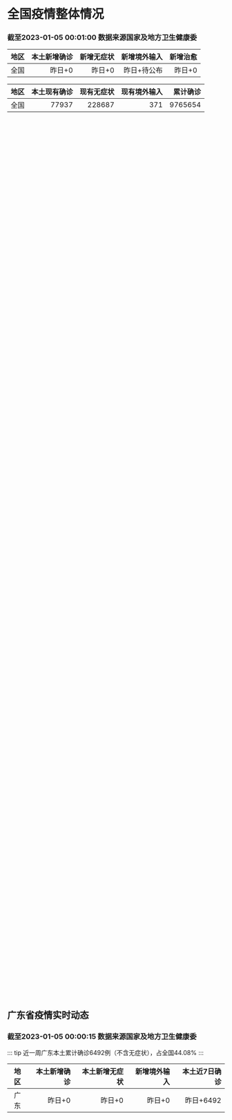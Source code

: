 
# 全国疫情整体情况
### 截至2023-01-05 00:01:00 数据来源国家及地方卫生健康委

|地区|本土新增确诊|新增无症状|新增境外输入|新增治愈|
|:--:|---:|---:|---:|---:|
|全国|昨日+0|昨日+0|昨日+待公布|昨日+0|

|地区|本土现有确诊|现有无症状|现有境外输入|累计确诊|
|:--:|---:|---:|---:|---:|
|全国|77937|228687|371|9765654|

<ChinaMap :dataList="dataList" :title="title"/>

<div id="chinaDayModify" style="width:100%;height:500px;margin-bottom:10px;"></div>
<div id="chinaAddHistoryData" style="width:100%;height:500px;margin-bottom:10px;"></div>
<div id="chinaNowHistoryData" style="width:100%;height:500px;margin-bottom:10px;"></div>
<div id="chinaTotalHistoryData" style="width:100%;height:500px;margin-bottom:10px;"></div>


## 广东省疫情实时动态
### 截至2023-01-05 00:00:15 数据来源国家及地方卫生健康委

::: tip 近一周广东本土累计确诊6492例（不含无症状），占全国44.08%
:::

|地区|本土新增确诊|本土新增无症状|新增境外输入|本土近7日确诊|
|:--:|---:|---:|---:|---:|
|广东|昨日+0|昨日+0|昨日+0|昨日+6492|

<div id="guangdongModify" style="width:100%;height:500px;margin-bottom:10px;"></div>
<div id="guangdongTotalHistory" style="width:100%;height:500px;margin-bottom:10px;"></div>
<div id="guangzhouModifyHistory" style="width:100%;height:500px;margin-bottom:10px;"></div>


<script>
import * as echarts from 'echarts'
export default {
  data(){
    return {
      title: '新增本土确诊',
      dataList: [{name: '台湾', value: 0, addList: []},{name: '香港', value: 0, addList: []},{name: '广东', value: 0, addList: []},{name: '湖北', value: 0, addList: []},{name: '上海', value: 0, addList: []},{name: '吉林', value: 0, addList: []},{name: '四川', value: 0, addList: []},{name: '重庆', value: 0, addList: []},{name: '福建', value: 0, addList: []},{name: '海南', value: 0, addList: []},{name: '河南', value: 0, addList: []},{name: '北京', value: 0, addList: []},{name: '内蒙古', value: 0, addList: []},{name: '云南', value: 0, addList: []},{name: '浙江', value: 0, addList: []},{name: '陕西', value: 0, addList: []},{name: '黑龙江', value: 0, addList: []},{name: '山西', value: 0, addList: []},{name: '山东', value: 0, addList: []},{name: '湖南', value: 0, addList: []},{name: '江苏', value: 0, addList: []},{name: '广西', value: 0, addList: []},{name: '天津', value: 0, addList: []},{name: '辽宁', value: 0, addList: []},{name: '河北', value: 0, addList: []},{name: '澳门', value: 0, addList: []},{name: '新疆', value: 0, addList: []},{name: '江西', value: 0, addList: []},{name: '贵州', value: 0, addList: []},{name: '安徽', value: 0, addList: []},{name: '甘肃', value: 0, addList: []},{name: '西藏', value: 0, addList: []},{name: '青海', value: 0, addList: []},{name: '宁夏', value: 0, addList: []},{name: '南海诸岛', value: 0, addList: []}]
    }
  },
  mounted () {
    const themeObj = {"color":["#2ec7c9","#b6a2de","#5ab1ef","#ffb980","#d87a80","#8d98b3","#e5cf0d","#97b552","#95706d","#dc69aa","#07a2a4","#9a7fd1","#588dd5","#f5994e","#c05050","#59678c","#c9ab00","#7eb00a","#6f5553","#c14089"],"backgroundColor":"rgba(0,0,0,0)","textStyle":{},"title":{"textStyle":{"color":"#008acd"},"subtextStyle":{"color":"#aaaaaa"}},"line":{"itemStyle":{"borderWidth":1},"lineStyle":{"width":2},"symbolSize":3,"symbol":"emptyCircle","smooth":true},"radar":{"itemStyle":{"borderWidth":1},"lineStyle":{"width":2},"symbolSize":3,"symbol":"emptyCircle","smooth":true},"bar":{"itemStyle":{"barBorderWidth":0,"barBorderColor":"#ccc"}},"pie":{"itemStyle":{"borderWidth":0,"borderColor":"#ccc"}},"scatter":{"itemStyle":{"borderWidth":0,"borderColor":"#ccc"}},"boxplot":{"itemStyle":{"borderWidth":0,"borderColor":"#ccc"}},"parallel":{"itemStyle":{"borderWidth":0,"borderColor":"#ccc"}},"sankey":{"itemStyle":{"borderWidth":0,"borderColor":"#ccc"}},"funnel":{"itemStyle":{"borderWidth":0,"borderColor":"#ccc"}},"gauge":{"itemStyle":{"borderWidth":0,"borderColor":"#ccc"}},"candlestick":{"itemStyle":{"color":"#d87a80","color0":"#2ec7c9","borderColor":"#d87a80","borderColor0":"#2ec7c9","borderWidth":1}},"graph":{"itemStyle":{"borderWidth":0,"borderColor":"#ccc"},"lineStyle":{"width":1,"color":"#aaaaaa"},"symbolSize":3,"symbol":"emptyCircle","smooth":true,"color":["#2ec7c9","#b6a2de","#5ab1ef","#ffb980","#d87a80","#8d98b3","#e5cf0d","#97b552","#95706d","#dc69aa","#07a2a4","#9a7fd1","#588dd5","#f5994e","#c05050","#59678c","#c9ab00","#7eb00a","#6f5553","#c14089"],"label":{"color":"#eeeeee"}},"map":{"itemStyle":{"areaColor":"#dddddd","borderColor":"#eeeeee","borderWidth":0.5},"label":{"color":"#d87a80"},"emphasis":{"itemStyle":{"areaColor":"rgba(254,153,78,1)","borderColor":"#444","borderWidth":1},"label":{"color":"rgb(100,0,0)"}}},"geo":{"itemStyle":{"areaColor":"#dddddd","borderColor":"#eeeeee","borderWidth":0.5},"label":{"color":"#d87a80"},"emphasis":{"itemStyle":{"areaColor":"rgba(254,153,78,1)","borderColor":"#444","borderWidth":1},"label":{"color":"rgb(100,0,0)"}}},"categoryAxis":{"axisLine":{"show":true,"lineStyle":{"color":"#008acd"}},"axisTick":{"show":true,"lineStyle":{"color":"#333"}},"axisLabel":{"show":true,"color":"#333"},"splitLine":{"show":false,"lineStyle":{"color":["#eee"]}},"splitArea":{"show":false,"areaStyle":{"color":["rgba(250,250,250,0.3)","rgba(200,200,200,0.3)"]}}},"valueAxis":{"axisLine":{"show":true,"lineStyle":{"color":"#008acd"}},"axisTick":{"show":true,"lineStyle":{"color":"#333"}},"axisLabel":{"show":true,"color":"#333"},"splitLine":{"show":true,"lineStyle":{"color":["#eee"]}},"splitArea":{"show":true,"areaStyle":{"color":["rgba(250,250,250,0.3)","rgba(200,200,200,0.3)"]}}},"logAxis":{"axisLine":{"show":true,"lineStyle":{"color":"#008acd"}},"axisTick":{"show":true,"lineStyle":{"color":"#333"}},"axisLabel":{"show":true,"color":"#333"},"splitLine":{"show":true,"lineStyle":{"color":["#eee"]}},"splitArea":{"show":true,"areaStyle":{"color":["rgba(250,250,250,0.3)","rgba(200,200,200,0.3)"]}}},"timeAxis":{"axisLine":{"show":true,"lineStyle":{"color":"#008acd"}},"axisTick":{"show":true,"lineStyle":{"color":"#333"}},"axisLabel":{"show":true,"color":"#333"},"splitLine":{"show":true,"lineStyle":{"color":["#eee"]}},"splitArea":{"show":false,"areaStyle":{"color":["rgba(250,250,250,0.3)","rgba(200,200,200,0.3)"]}}},"toolbox":{"iconStyle":{"borderColor":"#2ec7c9"},"emphasis":{"iconStyle":{"borderColor":"#18a4a6"}}},"legend":{"textStyle":{"color":"#333333"}},"tooltip":{"axisPointer":{"lineStyle":{"color":"#008acd","width":"1"},"crossStyle":{"color":"#008acd","width":"1"}}},"timeline":{"lineStyle":{"color":"#008acd","width":1},"itemStyle":{"color":"#008acd","borderWidth":1},"controlStyle":{"color":"#008acd","borderColor":"#008acd","borderWidth":0.5},"checkpointStyle":{"color":"#2ec7c9","borderColor":"#2ec7c9"},"label":{"color":"#008acd"},"emphasis":{"itemStyle":{"color":"#a9334c"},"controlStyle":{"color":"#008acd","borderColor":"#008acd","borderWidth":0.5},"label":{"color":"#008acd"}}},"visualMap":{"color":["#5ab1ef","#e0ffff"]},"dataZoom":{"backgroundColor":"rgba(47,69,84,0)","dataBackgroundColor":"#efefff","fillerColor":"rgba(182,162,222,0.2)","handleColor":"#008acd","handleSize":"100%","textStyle":{"color":"#333333"}},"markPoint":{"label":{"color":"#eeeeee"},"emphasis":{"label":{"color":"#eeeeee"}}}}

    echarts.registerTheme('dark', (themeObj))

    this.chartChDay = echarts.init(document.getElementById("chinaDayModify"), "dark")
,this.chartChAdd = echarts.init(document.getElementById("chinaAddHistoryData"), "dark")
,this.chartChNow = echarts.init(document.getElementById("chinaNowHistoryData"), "dark")
,this.chartChTotal = echarts.init(document.getElementById("chinaTotalHistoryData"), "dark")
,this.chartGdMod = echarts.init(document.getElementById("guangdongModify"), "dark")
,this.chartGdTotal = echarts.init(document.getElementById("guangdongTotalHistory"), "dark")
,this.chartGzMod = echarts.init(document.getElementById("guangzhouModifyHistory"), "dark")


    const option_gd_mod = {
      title: {
        text: '广东疫情新增趋势（人）'
      },
      tooltip: {
        trigger: 'axis',
        axisPointer: {
          type: 'cross',
          label: {
            backgroundColor: '#6a7985'
          }
        }
      },
      legend: {
        top: 20,
        data: [{name: '本土新增确诊',icon: 'rect'}, {name: '本土新增无症状',icon: 'rect'},{name: '新增境外输入',icon: 'rect'}]
      },
      grid: {
        left: '3%',
        right: '4%',
        bottom: '3%',
        containLabel: true
      },
      toolbox: {
        feature: {
          saveAsImage: {}
        }
      },
      xAxis: {
        type: 'category',
        boundaryGap: false,
        data: ["11.15","11.16","11.17","11.18","11.19","11.20","11.21","11.22","11.23","11.24","11.25","11.26","11.27","11.28","11.29","11.30","12.01","12.02","12.03","12.04","12.05","12.06","12.07","12.08","12.09","12.10","12.11","12.12","12.13","12.14","12.15","12.16","12.17","12.18","12.19","12.20","12.21","12.22","12.23","12.24","12.25","12.26","12.27","12.28","12.29","12.30","12.31","01.01","01.02","01.03",]
      },
      yAxis: {
        type: 'value'
      },
      series: [
        {
          name: '本土新增确诊',
          type: 'line',
          areaStyle: {},
          emphasis: {
            focus: 'series'
          },
          data: [564,1246,1338,1102,1157,984,781,860,1791,892,991,1386,1347,1168,1518,1599,1782,1666,1868,1686,2120,1719,1437,1391,1115,735,879,775,1044,857,1065,990,915,846,1075,1171,1325,1599,1737,1384,1182,1976,2233,2239,2400,2766,1784,1555,1829,2917,]
        },
        {
          name: '本土新增无症状',
          type: 'line',
          areaStyle: {},
          emphasis: {
            focus: 'series'
          },
          data: [6215,8576,9110,8535,8381,8101,8241,7951,7505,7584,7405,7705,7761,7725,7236,6315,6010,5053,4785,4816,3421,3200,2713,1989,1819,1791,1468,1264,1817,0,0,0,0,0,0,0,0,0,0,0,0,0,0,0,0,0,0,0,0,0,]
        },
        {
          name: '新增境外输入',
          type: 'line',
          areaStyle: {},
          emphasis: {
            focus: 'series'
          },
          data: [24,10,20,13,21,38,35,23,19,23,25,23,24,19,11,12,16,12,14,17,15,15,14,12,10,27,21,22,5,17,17,13,17,31,36,18,47,41,6,11,5,22,82,4,18,9,31,17,18,2,]
        }
      ]
    };

    const option_gd_total = {
      title: {
        text: '广东疫情概览（人）'
      },
      tooltip: {
        trigger: 'axis',
        axisPointer: {
          type: 'cross',
          label: {
            backgroundColor: '#6a7985'
          }
        }
      },
      legend: {
        top: 20,
        data: [{name: '累计确诊',icon: 'rect'},{name: '累计治愈',icon: 'rect'}]
      },
      grid: {
        left: '3%',
        right: '4%',
        bottom: '3%',
        containLabel: true
      },
      toolbox: {
        feature: {
          saveAsImage: {}
        }
      },
      xAxis: {
        type: 'category',
        boundaryGap: false,
        data: ["11.15","11.16","11.17","11.18","11.19","11.20","11.21","11.22","11.23","11.24","11.25","11.26","11.27","11.28","11.29","11.30","12.01","12.02","12.03","12.04","12.05","12.06","12.07","12.08","12.09","12.10","12.11","12.12","12.13","12.14","12.15","12.16","12.17","12.18","12.19","12.20","12.21","12.22","12.23","12.24","12.25","12.26","12.27","12.28","12.29","12.30","12.31","01.01","01.02","01.03","01.04","01.05","01.06","01.07","01.08","01.09","01.10","01.11","01.12",]
      },
      yAxis: {
        type: 'value'
      },
      series: [
        {
          name: '累计确诊',
          type: 'line',
          areaStyle: {},
          emphasis: {
            focus: 'series'
          },
          data: [18778,20034,21392,22507,23685,24707,25523,26406,28216,29131,30147,31556,32927,34114,35643,37254,38666,40344,42226,43929,46450,48187,49638,51041,52166,52928,53828,54625,55674,56548,57630,58633,59565,60442,61553,62742,64114,65754,67497,68892,70079,72077,74392,76635,79053,79053,80868,82440,84287,84287,84287,84287,84287,84287,84287,84287,84287,84287,84287,]
        },
        {
          name: '累计治愈',
          type: 'line',
          areaStyle: {},
          emphasis: {
            focus: 'series'
          },
          data: [11470,11470,11470,11470,11470,11470,11470,11470,11470,11470,11470,11470,11470,11470,22472,22472,24794,24794,24794,24794,24794,24794,24794,24794,24794,24794,24794,24794,24794,24794,24794,24794,24794,24794,24794,51366,51366,51366,51366,51366,51366,51366,51366,51366,51366,51366,51366,51366,51366,51366,51366,51366,51366,51366,51366,51366,51366,51366,51366,]
        }
      ]
    };

    const option_gz_mod = {
      title: {
        text: '广州疫情新增趋势（人）'
      },
      tooltip: {
        trigger: 'axis',
        axisPointer: {
          type: 'cross',
          label: {
            backgroundColor: '#6a7985'
          }
        }
      },
      legend: {
        top: 20,
        data: [{name: '本土新增确诊',icon: 'rect'},{name: '本土新增无症状',icon: 'rect'}]
      },
      grid: {
        left: '3%',
        right: '4%',
        bottom: '3%',
        containLabel: true
      },
      toolbox: {
        feature: {
          saveAsImage: {}
        }
      },
      xAxis: {
        type: 'category',
        boundaryGap: false,
        data: ["1115","1116","1117","1118","1119","1120","1121","1122","1123","1124","1125","1126","1127","1128","1129","1130","1201","1202","1203","1204","1205","1206","1207","1208","1209","1210","1211","1212","1213","1214","1215","1216","1217","1218","1219","1220","1221","1222","1223","1224","1225","0103",]
      },
      yAxis: {
        type: 'value'
      },
      series: [
        {
          name: '本土新增确诊',
          type: 'line',
          areaStyle: {},
          emphasis: {
            focus: 'series'
          },
          data: [509,1189,1241,983,1050,882,681,722,1645,734,824,1177,1129,959,1236,1313,1468,1201,1197,1044,1505,1233,1042,968,591,286,432,366,554,370,505,451,403,374,537,564,546,0,0,0,0,0,]
        },
        {
          name: '本土新增无症状',
          type: 'line',
          areaStyle: {},
          emphasis: {
            focus: 'series'
          },
          data: [6138,8486,8989,8444,8234,7885,7957,7735,7192,7267,7058,7266,7166,6993,6454,5629,5185,4096,3771,3663,2262,2090,1640,1005,804,817,599,434,741,0,0,0,0,0,0,0,0,0,0,0,0,0,]
        }
      ]
    };

    const option_ch_day  = {
      series: [
        {
          type: 'treemap',
          data: [
            {
              name: '本土新增确诊昨日+0',
              value: 1,
            },
            {
              name: '新增无症状昨日+0',
              value: 1,
            },
            {
              name: '新增境外输入昨日+待公布',
              value: 1,
            },
            {
              name: '新增治愈昨日+0',
              value: 1,
            },
          ]
        }
      ]
    };

    const option_ch_add = {
      title: {
        text: '新增疫情整体走势'
      },
      tooltip: {
        trigger: 'axis',
        axisPointer: {
          type: 'cross',
          label: {
            backgroundColor: '#6a7985'
          }
        }
      },
      legend: {
        top: 20,
        data: [{name: '本土确诊',icon: 'rect'}, {name: '无症状感染',icon: 'rect'},{name: '新增境外输入',icon: 'rect'}]
      },
      grid: {
        left: '3%',
        right: '4%',
        bottom: '3%',
        containLabel: true
      },
      toolbox: {
        feature: {
          saveAsImage: {}
        }
      },
      xAxis: {
        type: 'category',
        boundaryGap: false,
        data: ["11.13","11.14","11.15","11.16","11.17","11.18","11.19","11.20","11.21","11.22","11.23","11.24","11.25","11.26","11.27","11.28","11.29","11.30","12.01","12.02","12.03","12.04","12.05","12.06","12.07","12.08","12.09","12.10","12.11","12.12","12.13","12.14","12.15","12.16","12.17","12.18","12.19","12.20","12.21","12.22","12.23","12.24","12.25","12.26","12.27","12.28","12.29","12.30","12.31","01.01","01.02","01.03",]
      },
      yAxis: {
        type: 'value'
      },
      series: [
        {
          name: '本土确诊',
          type: 'line',
          areaStyle: {},
          emphasis: {
            focus: 'series'
          },
          data: [1747,1621,1568,2328,2276,2055,2204,2277,2145,2641,3927,3041,3405,3648,3748,3561,4236,4080,4233,3933,4168,4247,4988,4351,4031,3588,3034,2270,2171,2270,2249,1944,2091,2229,2028,1918,2656,3049,2966,3696,4103,2940,2637,4388,5136,5080,5491,7179,5102,4499,4804,7685,]
        },
        {
          name: '无症状感染',
          type: 'line',
          areaStyle: {},
          emphasis: {
            focus: 'series'
          },
          data: [14325,16151,18491,20804,22853,22208,22011,24547,25754,26242,27517,29654,31504,35858,36304,34860,33376,31720,30539,28894,27433,25477,22859,20764,17134,13004,10551,8327,6455,5181,0,0,0,0,0,0,0,0,0,0,0,0,0,0,0,0,0,0,0,0,0,0,]
        },
        {
          name: '新增境外输入',
          type: 'line',
          areaStyle: {},
          emphasis: {
            focus: 'series'
          },
          data: [47,40,55,60,86,82,63,88,80,78,83,62,69,61,74,63,52,70,45,55,45,71,58,58,48,49,48,68,69,45,42,56,66,57,69,77,66,52,64,65,25,43,31,48,95,22,24,25,36,24,29,4,]
        }
      ]
    };

    const option_ch_now = {
      title: {
        text: '现有疫情整体走势'
      },
      tooltip: {
        trigger: 'axis',
        axisPointer: {
          type: 'cross',
          label: {
            backgroundColor: '#6a7985'
          }
        }
      },
      legend: {
        top: 20,
        data: [{name: '本土确诊',icon: 'rect'}, {name: '无症状感染',icon: 'rect'},{name: '新增境外输入',icon: 'rect'}]
      },
      grid: {
        left: '3%',
        right: '4%',
        bottom: '3%',
        containLabel: true
      },
      toolbox: {
        feature: {
          saveAsImage: {}
        }
      },
      xAxis: {
        type: 'category',
        boundaryGap: false,
        data: ["11.13","11.14","11.15","11.16","11.17","11.18","11.19","11.20","11.21","11.22","11.23","11.24","11.25","11.26","11.27","11.28","11.29","11.30","12.01","12.02","12.03","12.04","12.05","12.06","12.07","12.08","12.09","12.10","12.11","12.12","12.13","12.14","12.15","12.16","12.17","12.18","12.19","12.20","12.21","12.22","12.23","12.24","12.25","12.26","12.27","12.28","12.29","12.30","12.31","01.01","01.02","01.03","01.04","01.05","01.06","01.07","01.08","01.09","01.10","01.11","01.12",]
      },
      yAxis: {
        type: 'value'
      },
      series: [
        {
          name: '本土确诊',
          type: 'line',
          areaStyle: {},
          emphasis: {
            focus: 'series'
          },
          data: [12855,13935,14820,16631,17901,19102,20202,21550,22606,23923,26090,27429,28985,30646,32348,33190,34851,36571,38012,38648,39571,40008,41882,42366,42724,42640,41065,38903,37461,35849,34830,34288,34283,33888,34193,34808,35509,36636,37295,38884,41265,43449,45397,48154,51406,54566,57769,61980,65890,69817,73790,77937,77937,77937,77937,77937,77937,77937,77937,77937,77937,]
        },
        {
          name: '无症状感染',
          type: 'line',
          areaStyle: {},
          emphasis: {
            focus: 'series'
          },
          data: [534,538,525,541,576,607,627,660,690,707,723,735,760,764,781,777,765,776,736,710,657,625,599,589,542,518,494,488,507,491,444,412,424,446,460,490,467,475,475,471,434,419,406,396,445,435,421,406,408,404,398,371,371,371,371,371,371,371,371,371,371,]
        },
        {
          name: '新增境外输入',
          type: 'line',
          areaStyle: {},
          emphasis: {
            focus: 'series'
          },
          data: [91603,105362,120524,136643,154412,172048,188616,207376,226934,245895,264312,281195,299495,318626,340796,360424,375154,386771,394333,394150,389264,382512,369357,354890,340392,320318,294934,272508,249168,228687,228687,228687,228687,228687,228687,228687,228687,228687,228687,228687,228687,228687,228687,228687,228687,228687,228687,228687,228687,228687,228687,228687,228687,228687,228687,228687,228687,228687,228687,228687,228687,]
        }
      ]
    };

    const option_ch_total = {
      title: {
        text: '累计疫情整体走势'
      },
      tooltip: {
        trigger: 'axis',
        axisPointer: {
          type: 'cross',
          label: {
            backgroundColor: '#6a7985'
          }
        }
      },
      legend: {
        top: 20,
        data: [{name: '确诊(含港澳台)', con: 'rect'}, {name: '死亡(含港澳台)',icon: 'rect'}]
      },
      grid: {
        left: '3%',
        right: '4%',
        bottom: '3%',
        containLabel: true
      },
      toolbox: {
        feature: {
          saveAsImage: {}
        }
      },
      xAxis: {
        type: 'category',
        boundaryGap: false,
        data: ["11.13","11.14","11.15","11.16","11.17","11.18","11.19","11.20","11.21","11.22","11.23","11.24","11.25","11.26","11.27","11.28","11.29","11.30","12.01","12.02","12.03","12.04","12.05","12.06","12.07","12.08","12.09","12.10","12.11","12.12","12.13","12.14","12.15","12.16","12.17","12.18","12.19","12.20","12.21","12.22","12.23","12.24","12.25","12.26","12.27","12.28","12.29","12.30","12.31","01.01","01.02","01.03","01.04","01.05","01.06","01.07","01.08","01.09","01.10","01.11","01.12",]
      },
      yAxis: {
        type: 'value'
      },
      series: [
        {
          name: '确诊(含港澳台)',
          type: 'line',
          areaStyle: {},
          emphasis: {
            focus: 'series'
          },
          data: [8752310,8771347,8792321,8818365,8841863,8862956,8882454,8901981,8917011,8938818,8961750,8981987,9000592,9018455,9036539,9051741,9074256,9074256,9074256,9074256,9074256,9074256,9190921,9212751,9212751,9212751,9212751,9293435,9293435,9326304,9326304,9326304,9326304,9326304,9326304,9326304,9326304,9326304,9326304,9326304,9558276,9558276,9558276,9558276,9558276,9558276,9558276,9765654,9765654,9765654,9765654,9765654,9765654,9765654,9765654,9765654,9765654,9765654,9765654,9765654,9765654,]
        },
        {
          name: '死亡(含港澳台)',
          type: 'line',
          areaStyle: {},
          emphasis: {
            focus: 'series'
          },
          data: [28939,28939,28939,28939,28939,28939,28939,28939,28939,28939,28939,28939,28939,28939,28939,28939,28939,28939,28939,28939,28939,28939,28939,28939,28939,28939,28939,28939,28939,28939,28939,28939,28939,28939,28939,28939,28939,28939,28939,28939,28939,28939,28939,28939,28939,28939,28939,28939,28939,28939,28939,28939,28939,28939,28939,28939,28939,28939,28939,28939,28939,]
        }
      ]
    };

    this.chartGdMod.setOption(option_gd_mod);
    this.chartGdTotal.setOption(option_gd_total);
    this.chartGzMod.setOption(option_gz_mod);
    this.chartChDay.setOption(option_ch_day);
    this.chartChAdd.setOption(option_ch_add);
    this.chartChNow.setOption(option_ch_now);
    this.chartChTotal.setOption(option_ch_total);

    window.onresize = () => {
      this.chartGdMod.resize()
      this.chartGdTotal.resize()
      this.chartGzMod.resize()
      this.chartChDay.resize()
      this.chartChAdd.resize()
      this.chartChNow.resize()
      this.chartChTotal.resize()
    }
  }
}
</script>

## 广东省各地区疫情情况

::: danger 0个中高风险地区
:::

|地区|本土新增确诊|本土新增无症状|本土近7日确诊|中高风险地区|
|:--:|---:|---:|---:|---:|
|广州|0|0|+3023|0|
|汕头|0|0|+514|0|
|深圳|0|0|+480|0|
|云浮|0|0|+320|0|
|惠州|0|0|+302|0|
|佛山|0|0|+258|0|
|潮州|0|0|+253|0|
|中山|0|0|+210|0|
|珠海|0|0|+207|0|
|阳江|0|0|+195|0|
|湛江|0|0|+139|0|
|茂名|0|0|+120|0|
|江门|0|0|+111|0|
|肇庆|0|0|+69|0|
|梅州|0|0|+62|0|
|韶关|0|0|+61|0|
|汕尾|0|0|+55|0|
|清远|0|0|+43|0|
|东莞|0|0|+35|0|
|河源|0|0|+19|0|
|揭阳|0|0|+16|0|
|未公布来源|0|0|0|0|


## 广东疫情热点动态

  
### 01-12 21:34
::: tip 新冠治疗药物哪些可报销？广东印发新冠感染医保门诊用药目录
为进一步做好新型冠状病毒感染医保门诊支付工作，保障参保人用药需求，1月12日下午4时，广东省医疗保障局印发了《广东省治疗新型冠状病毒感染基本医疗保险门诊用药目录》，在二级及以下定点医疗机构门诊使用，目...

南方都市报

[阅读全文](https://h5.baike.qq.com/mobile/landing.html?docid=20230112A0952U00&isNews=1&adtag=wxjk.yqssc.yqdt)
:::

### 01-12 17:05
::: tip 揭阳疫情平稳跨过第一波高峰，每日新增感染人数逐步下降
文、图/羊城晚报全媒体记者 张晓宜 通讯员 许创盛1月12日，揭阳市人民政府举行新闻发布会，通报新冠病毒感染实施“乙类乙管”有关措施及医疗救治情况。记者了解到，揭阳市疫情于2022年底平稳跨过了第一波...

羊城派

[阅读全文](https://h5.baike.qq.com/mobile/landing.html?docid=20230112A05VRO00&isNews=1&adtag=wxjk.yqssc.yqdt)
:::

### 01-12 16:16
::: tip 广东两会｜2022年广东织密织牢“三道防线”，坚决打好系列本土疫情攻坚战
文/羊城晚报全媒体记者 罗仕 李晓旭1月12日上午，广东省第十四届人民代表大会第一次会议在广州白云国际会议中心开幕。广东省政府工作报告回顾了过去一年的工作。报告指出，一年来，广东坚持人民至上、生命至上...

羊城派

[阅读全文](https://h5.baike.qq.com/mobile/landing.html?docid=20230112A059IW00&isNews=1&adtag=wxjk.yqssc.yqdt)
:::

### 01-12 13:14
::: tip 第一诊断为其他疾病＋新冠，医保报销怎么办？广东明确了
第一诊断为其他疾病+新冠，医保报销怎么办？新冠病毒感染患者治疗的门诊、住院费用怎么报销？近日，广东省医保局对此做出更为详尽的指引。1月11日下午3时，广东省医保局发布了《广东省医疗保障局 广东省财政厅...

南方都市报

[阅读全文](https://h5.baike.qq.com/mobile/landing.html?docid=20230112A03JT100&isNews=1&adtag=wxjk.yqssc.yqdt)
:::

### 01-12 06:16
::: tip 广州：新冠住院延续全额保障，门诊实施专项保障
“广州医保”微信公众号1月11日消息，1月8日，为做好新型冠状病毒感染实施“乙类乙管”后参保患者治疗费用医疗保障工作，根据国家和省相关文件要求，广州市印发《广州市医疗保障局 广州市财政局 广州市卫生健...

界面新闻

[阅读全文](https://h5.baike.qq.com/mobile/landing.html?docid=20230111A08CM200&isNews=1&adtag=wxjk.yqssc.yqdt)
:::

### 01-11 23:23
::: tip 广州多家医院开“新冠康复门诊”：有的一天接诊上百名“阳康”
极目新闻记者 杨锦英广州市民杨女士已经“阳康”10天，但仍时不时感到胸闷气短，稍微运动便气喘吁吁。1月11日，她来到广州市海珠区一三甲医院就诊，医生为她开出中医处方，调理身体。杨女士问诊的，正是该院新...

极目新闻

[阅读全文](https://h5.baike.qq.com/mobile/landing.html?docid=20230111A09P9O00&isNews=1&adtag=wxjk.yqssc.yqdt)
:::

### 01-11 20:24
::: tip 广州优化新冠感染医疗保障：住院全额保障 门诊专项保障
【广州优化新冠感染医疗保障：住院全额保障 门诊专项保障】财联社1月11日电，感染新冠的医疗费用能报销吗？广州医保住院费用延续全额保障、门诊费用专项保障，在基层定点就医统一报销85%，相关政策先行执行至...

财联社

[阅读全文](https://h5.baike.qq.com/mobile/landing.html?docid=20230111A089T100&isNews=1&adtag=wxjk.yqssc.yqdt)
:::

### 01-11 19:03
::: tip 东莞对新冠感染患者住院治疗费用全额保障，还有这些“隐藏福利”
      为认真贯彻落实党中央、国务院决策部署，落实“乙类乙管”总体方案“保健康、防重症”的要求，做好新型冠状病毒感染实施“乙类乙管”后新型冠状病毒（下称“新冠”）感染患者治疗费用医疗保障工作，1月...

南方PLUS

[阅读全文](https://h5.baike.qq.com/mobile/landing.html?docid=20230111A07C1Y00&isNews=1&adtag=wxjk.yqssc.yqdt)
:::

### 01-11 18:23
::: tip 东莞宣布已过新冠感染高峰，新阶段将做好诊疗关口前移和重症患者救治
南方财经全媒体记者程浩 东莞报道“目前东莞已于去年12月下旬渡过感染高峰，对症治疗药品紧缺得到缓解，目前东莞疫情态势趋于平稳，但考虑到春节期间人员流动频繁，东莞市疫情可能存在一定的波动，全市重症救治仍...

21世纪经济报道

[阅读全文](https://h5.baike.qq.com/mobile/landing.html?docid=20230111A06W6H00&isNews=1&adtag=wxjk.yqssc.yqdt)
:::

### 01-11 12:03
::: tip 中山：已平稳度过流行高峰，发热门诊接诊人数回落
  1月11日，中山市召开新冠病毒感染疫情防控专题新闻发布会，通报中山近期应对新冠病毒感染疫情防控总体情况，重点介绍重症救治和分级诊疗情况。发布会还介绍了中山市下一步贯彻落实新冠病毒感染实施“乙类乙管...

信息来源：南方PLUS

[阅读全文](https://h5.baike.qq.com/mobile/landing.html?docid=20230111A02YKA00&isNews=1&adtag=wxjk.yqssc.yqdt)
:::


## 广州疫情热点动态

  
### 01-12 21:34
::: tip 新冠治疗药物哪些可报销？广东印发新冠感染医保门诊用药目录
为进一步做好新型冠状病毒感染医保门诊支付工作，保障参保人用药需求，1月12日下午4时，广东省医疗保障局印发了《广东省治疗新型冠状病毒感染基本医疗保险门诊用药目录》，在二级及以下定点医疗机构门诊使用，目...

南方都市报

[阅读全文](https://h5.baike.qq.com/mobile/landing.html?docid=20230112A0952U00&isNews=1&adtag=wxjk.yqssc.yqdt)
:::

### 01-12 17:05
::: tip 揭阳疫情平稳跨过第一波高峰，每日新增感染人数逐步下降
文、图/羊城晚报全媒体记者 张晓宜 通讯员 许创盛1月12日，揭阳市人民政府举行新闻发布会，通报新冠病毒感染实施“乙类乙管”有关措施及医疗救治情况。记者了解到，揭阳市疫情于2022年底平稳跨过了第一波...

羊城派

[阅读全文](https://h5.baike.qq.com/mobile/landing.html?docid=20230112A05VRO00&isNews=1&adtag=wxjk.yqssc.yqdt)
:::

### 01-12 16:16
::: tip 广东两会｜2022年广东织密织牢“三道防线”，坚决打好系列本土疫情攻坚战
文/羊城晚报全媒体记者 罗仕 李晓旭1月12日上午，广东省第十四届人民代表大会第一次会议在广州白云国际会议中心开幕。广东省政府工作报告回顾了过去一年的工作。报告指出，一年来，广东坚持人民至上、生命至上...

羊城派

[阅读全文](https://h5.baike.qq.com/mobile/landing.html?docid=20230112A059IW00&isNews=1&adtag=wxjk.yqssc.yqdt)
:::

### 01-12 13:14
::: tip 第一诊断为其他疾病＋新冠，医保报销怎么办？广东明确了
第一诊断为其他疾病+新冠，医保报销怎么办？新冠病毒感染患者治疗的门诊、住院费用怎么报销？近日，广东省医保局对此做出更为详尽的指引。1月11日下午3时，广东省医保局发布了《广东省医疗保障局 广东省财政厅...

南方都市报

[阅读全文](https://h5.baike.qq.com/mobile/landing.html?docid=20230112A03JT100&isNews=1&adtag=wxjk.yqssc.yqdt)
:::

### 01-12 06:16
::: tip 广州：新冠住院延续全额保障，门诊实施专项保障
“广州医保”微信公众号1月11日消息，1月8日，为做好新型冠状病毒感染实施“乙类乙管”后参保患者治疗费用医疗保障工作，根据国家和省相关文件要求，广州市印发《广州市医疗保障局 广州市财政局 广州市卫生健...

界面新闻

[阅读全文](https://h5.baike.qq.com/mobile/landing.html?docid=20230111A08CM200&isNews=1&adtag=wxjk.yqssc.yqdt)
:::

### 01-11 23:23
::: tip 广州多家医院开“新冠康复门诊”：有的一天接诊上百名“阳康”
极目新闻记者 杨锦英广州市民杨女士已经“阳康”10天，但仍时不时感到胸闷气短，稍微运动便气喘吁吁。1月11日，她来到广州市海珠区一三甲医院就诊，医生为她开出中医处方，调理身体。杨女士问诊的，正是该院新...

极目新闻

[阅读全文](https://h5.baike.qq.com/mobile/landing.html?docid=20230111A09P9O00&isNews=1&adtag=wxjk.yqssc.yqdt)
:::

### 01-11 20:24
::: tip 广州优化新冠感染医疗保障：住院全额保障 门诊专项保障
【广州优化新冠感染医疗保障：住院全额保障 门诊专项保障】财联社1月11日电，感染新冠的医疗费用能报销吗？广州医保住院费用延续全额保障、门诊费用专项保障，在基层定点就医统一报销85%，相关政策先行执行至...

财联社

[阅读全文](https://h5.baike.qq.com/mobile/landing.html?docid=20230111A089T100&isNews=1&adtag=wxjk.yqssc.yqdt)
:::

### 01-11 19:03
::: tip 东莞对新冠感染患者住院治疗费用全额保障，还有这些“隐藏福利”
      为认真贯彻落实党中央、国务院决策部署，落实“乙类乙管”总体方案“保健康、防重症”的要求，做好新型冠状病毒感染实施“乙类乙管”后新型冠状病毒（下称“新冠”）感染患者治疗费用医疗保障工作，1月...

南方PLUS

[阅读全文](https://h5.baike.qq.com/mobile/landing.html?docid=20230111A07C1Y00&isNews=1&adtag=wxjk.yqssc.yqdt)
:::

### 01-11 18:23
::: tip 东莞宣布已过新冠感染高峰，新阶段将做好诊疗关口前移和重症患者救治
南方财经全媒体记者程浩 东莞报道“目前东莞已于去年12月下旬渡过感染高峰，对症治疗药品紧缺得到缓解，目前东莞疫情态势趋于平稳，但考虑到春节期间人员流动频繁，东莞市疫情可能存在一定的波动，全市重症救治仍...

21世纪经济报道

[阅读全文](https://h5.baike.qq.com/mobile/landing.html?docid=20230111A06W6H00&isNews=1&adtag=wxjk.yqssc.yqdt)
:::

### 01-11 12:03
::: tip 中山：已平稳度过流行高峰，发热门诊接诊人数回落
  1月11日，中山市召开新冠病毒感染疫情防控专题新闻发布会，通报中山近期应对新冠病毒感染疫情防控总体情况，重点介绍重症救治和分级诊疗情况。发布会还介绍了中山市下一步贯彻落实新冠病毒感染实施“乙类乙管...

信息来源：南方PLUS

[阅读全文](https://h5.baike.qq.com/mobile/landing.html?docid=20230111A02YKA00&isNews=1&adtag=wxjk.yqssc.yqdt)
:::

